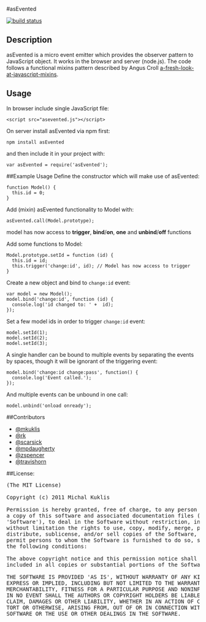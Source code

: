 #asEvented

[![build status](https://secure.travis-ci.org/mkuklis/asEvented.png)](http://travis-ci.org/mkuklis/asEvented)

## Description

asEvented is a micro event emitter which provides the observer pattern to JavaScript object. 
It works in the browser and server (node.js). The code follows a functional mixins pattern described by Angus Croll [a-fresh-look-at-javascript-mixins](http://javascriptweblog.wordpress.com/2011/05/31/a-fresh-look-at-javascript-mixins).


## Usage

In browser include single JavaScript file:

    <script src="asevented.js"></script>

On server install asEvented via npm first:

    npm install asEvented

and then include it in your project with:

    var asEvented = require('asEvented');


##Example Usage
Define the constructor which will make use of asEvented:
    
    function Model() {
      this.id = 0;
    }

Add (mixin) asEvented functionality to Model with:
   
    asEvented.call(Model.prototype);

model has now access to **trigger**, **bind**/**on**, **one** and **unbind**/**off** functions

Add some functions to Model:

    Model.prototype.setId = function (id) {
      this.id = id;
      this.trigger('change:id', id); // Model has now access to trigger
    }

Create a new object and bind to `change:id` event:

    var model = new Model();
    model.bind('change:id', function (id) {
      console.log('id changed to: ' +  id);
    });

Set a few model ids in order to trigger `change:id` event:
    
    model.setId(1);
    model.setId(2);
    model.setId(3);

A single handler can be bound to multiple events by separating the events by spaces, though it will be ignorant of the triggering event:

    model.bind('change:id change:pass', function() {
      console.log('Event called.');
    });

And multiple events can be unbound in one call:

    model.unbind('onload onready');


##Contributors

* [@mkuklis](http://github.com/mkuklis)
* [@rk](http://github.com/rk)
* [@scarsick](http://github.com/scarsick)
* [@mpdaugherty](http://github.com/mpdaugherty)
* [@zspencer](http://github.com/zspencer)
* [@travishorn](http://github.com/travishorn)

##License:
<pre>
(The MIT License)

Copyright (c) 2011 Michal Kuklis

Permission is hereby granted, free of charge, to any person obtaining
a copy of this software and associated documentation files (the
'Software'), to deal in the Software without restriction, including
without limitation the rights to use, copy, modify, merge, publish,
distribute, sublicense, and/or sell copies of the Software, and to
permit persons to whom the Software is furnished to do so, subject to
the following conditions:

The above copyright notice and this permission notice shall be
included in all copies or substantial portions of the Software.

THE SOFTWARE IS PROVIDED 'AS IS', WITHOUT WARRANTY OF ANY KIND,
EXPRESS OR IMPLIED, INCLUDING BUT NOT LIMITED TO THE WARRANTIES OF
MERCHANTABILITY, FITNESS FOR A PARTICULAR PURPOSE AND NONINFRINGEMENT.
IN NO EVENT SHALL THE AUTHORS OR COPYRIGHT HOLDERS BE LIABLE FOR ANY
CLAIM, DAMAGES OR OTHER LIABILITY, WHETHER IN AN ACTION OF CONTRACT,
TORT OR OTHERWISE, ARISING FROM, OUT OF OR IN CONNECTION WITH THE
SOFTWARE OR THE USE OR OTHER DEALINGS IN THE SOFTWARE.
</pre>
